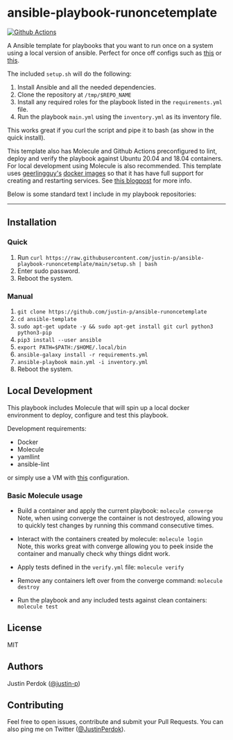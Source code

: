 # ansible-playbook-runoncetemplate

[![Github Actions](https://img.shields.io/github/workflow/status/justin-p/ansible-playbook-template/CI?label=Github%20Actions&logo=github&style=flat-square)](https://github.com/justin-p/ansible-playbook-runoncetemplate/actions)

A Ansible template for playbooks that you want to run once on a system using a local version of ansible.
Perfect for once off configs such as [this](https://github.com/justin-p/ansible-playbook-terraform-workstation) or [this](https://github.com/justin-p/ansible-playbook-my-linux-workstation).

The included `setup.sh` will do the following:

1. Install Ansible and all the needed dependencies.
2. Clone the repository at `/tmp/$REPO_NAME`
3. Install any required roles for the playbook listed in the `requirements.yml` file.
4. Run the playbook `main.yml` using the `inventory.yml` as its inventory file.

This works great if you curl the script and pipe it to bash (as show in the quick install). 

This template also has Molecule and Github Actions preconfigured to lint, deploy and verify the playbook against Ubuntu 20.04 and 18.04 containers. For local development using Molecule is also recommended. This template uses [geerlingguy's](https://github.com/geerlingguy) [docker images](https://ansible.jeffgeerling.com/) so that it has have full support for creating and restarting services. See [this blogpost](https://www.jeffgeerling.com/blog/2018/testing-your-ansible-roles-molecule) for more info.

Below is some standard text I include in my playbook repositories:

---

## Installation

### Quick

1. Run `curl https://raw.githubusercontent.com/justin-p/ansible-playbook-runoncetemplate/main/setup.sh | bash`
2. Enter sudo password.
3. Reboot the system.

### Manual

1. `git clone https://github.com/justin-p/ansible-runoncetemplate`
2. `cd ansible-template`
3. `sudo apt-get update -y && sudo apt-get install git curl python3 python3-pip`
4. `pip3 install --user ansible `
5. `export PATH=$PATH:/$HOME/.local/bin`
6. `ansible-galaxy install -r requirements.yml`
7. `ansible-playbook main.yml -i inventory.yml`
8. Reboot the system.

## Local Development

This playbook includes Molecule that will spin up a local docker environment to deploy, configure and test this playbook.

Development requirements:

- Docker
- Molecule
- yamllint
- ansible-lint

or simply use a VM with [this](https://github.com/justin-p/ansible-terraform-workstation) configuration.

### Basic Molecule usage

- Build a container and apply the current playbook: `molecule converge`  
Note, when using converge the container is not destroyed, allowing you to quickly test changes by running this command consecutive times.

- Interact with the containers created by molecule: `molecule login`  
Note, this works great with converge allowing you to peek inside the container and manually check why things didnt work.

- Apply tests defined in the `verify.yml` file: `molecule verify`

- Remove any containers left over from the converge command: `molecule destroy`

- Run the playbook and any included tests against clean containers: `molecule test`

## License

MIT

## Authors

Justin Perdok ([@justin-p](https://github.com/justin-p/))

## Contributing

Feel free to open issues, contribute and submit your Pull Requests. You can also ping me on Twitter ([@JustinPerdok](https://twitter.com/JustinPerdok)).
